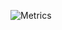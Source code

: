 ![Metrics](https://metrics.lecoq.io/Basito123?template=classic&isocalendar=1&achievements=1&base=header%2C%20activity%2C%20community%2C%20repositories%2C%20metadata&base.indepth=false&base.hireable=false&base.skip=false&isocalendar=false&isocalendar.duration=full-year&achievements=false&achievements.threshold=C&achievements.secrets=true&achievements.display=detailed&achievements.limit=0&config.timezone=America%2FMexico_City)
